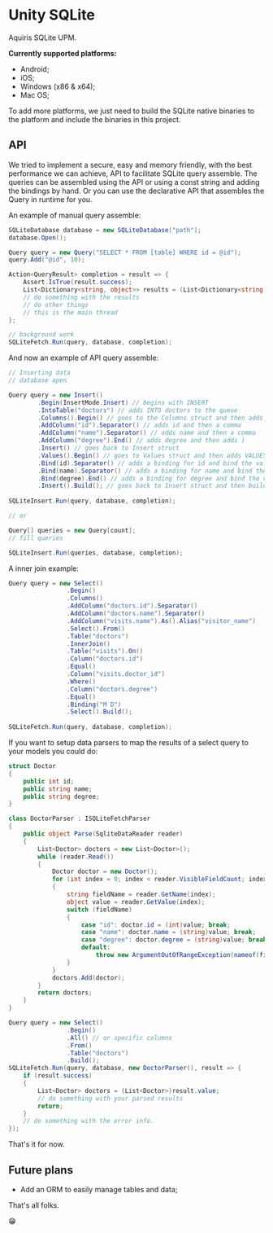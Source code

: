 Unity SQLite
============

Aquiris SQLite UPM.

**Currently supported platforms:**
- Android;
- iOS;
- Windows (x86 & x64);
- Mac OS;

To add more platforms, we just need to build the SQLite native binaries to the platform and include the binaries in this project.

## API

We tried to implement a secure, easy and memory friendly, with the best performance we can achieve, API to facilitate SQLite query assemble.
The queries can be assembled using the API or using a const string and adding the bindings by hand.
Or you can use the declarative API that assembles the Query in runtime for you.

An example of manual query assemble:

```c#
SQLiteDatabase database = new SQLiteDatabase("path");
database.Open();

Query query = new Query("SELECT * FROM [table] WHERE id = @id");
query.Add("@id", 10);

Action<QueryResult> completion = result => {
    Assert.IsTrue(result.success);
    List<Dictionary<string, object>> results = (List<Dictionary<string, object>>)result.results;
    // do something with the results
    // do other things
    // this is the main thread
};

// background work
SQLiteFetch.Run(query, database, completion); 
```

And now an example of API query assemble:

```c#
// Inserting data
// database open

Query query = new Insert()
        .Begin(InsertMode.Insert) // begins with INSERT
        .IntoTable("doctors") // adds INTO doctors to the queue
        .Columns().Begin() // goes to the Columns struct and then adds (
        .AddColumn("id").Separator() // adds id and then a comma
        .AddColumn("name").Separator() // adds name and then a comma
        .AddColumn("degree").End() // adds degree and then adds )
        .Insert() // goes back to Insert struct
        .Values().Begin() // goes to Values struct and then adds VALUES and (
        .Bind(id).Separator() // adds a binding for id and bind the value to the query then adds a comma
        .Bind(name).Separator() // adds a binding for name and bind the value to the query then adds a comma
        .Bind(degree).End() // adds a binding for degree and bind the value to the query then adds ) 
        .Insert().Build(); // goes back to Insert struct and then builds the Query struct;
        
SQLiteInsert.Run(query, database, completion);

// or

Query[] queries = new Query[count];
// fill queries

SQLiteInsert.Run(queries, database, completion);
```

A inner join example:

```c#
Query query = new Select()
                .Begin()
                .Columns() 
                .AddColumn("doctors.id").Separator()
                .AddColumn("doctors.name").Separator()
                .AddColumn("visits.name").As().Alias("visitor_name")
                .Select().From() 
                .Table("doctors")
                .InnerJoin()
                .Table("visits").On()
                .Column("doctors.id")
                .Equal()
                .Column("visits.doctor_id")
                .Where()
                .Column("doctors.degree")
                .Equal()
                .Binding("M D")
                .Select().Build();
                
SQLiteFetch.Run(query, database, completion);
```

If you want to setup data parsers to map the results of a select query to your models you could do:

```c#
struct Doctor 
{
    public int id;
    public string name;
    public string degree;
}

class DoctorParser : ISQLiteFetchParser 
{
    public object Parse(SqliteDataReader reader) 
    {
        List<Doctor> doctors = new List<Doctor>();
        while (reader.Read()) 
        {
            Doctor doctor = new Doctor();
            for (int index = 0; index < reader.VisibleFieldCount; index += 1) 
            {
                string fieldName = reader.GetName(index);
                object value = reader.GetValue(index);
                switch (fieldName) 
                {
                    case "id": doctor.id = (int)value; break;
                    case "name": doctor.name = (string)value; break;
                    case "degree": doctor.degree = (string)value; break;
                    default:
                        throw new ArgumentOutOfRangeException(nameof(fieldName), fieldName, "Unexpected field");
                }
            }
            doctors.Add(doctor);              
        }
        return doctors;            
    }
}

Query query = new Select()
                .Begin()
                .All() // or specific columns
                .From()
                .Table("doctors")
                .Build();
SQLiteFetch.Run(query, database, new DoctorParser(), result => {
    if (result.success) 
    {
        List<Doctor> doctors = (List<Doctor>)result.value;
        // do something with your parsed results
        return;
    } 
    // do something with the error info.
});
```

That's it for now.

## Future plans
- Add an ORM to easily manage tables and data;

That's all folks.

😁